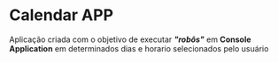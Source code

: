 # Calendar APP

Aplicação criada com o objetivo de executar ***"robôs"*** em **Console Application** em determinados dias e horario selecionados pelo usuário


```